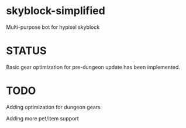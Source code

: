 # skyblock-simplified
Multi-purpose bot for hypixel skyblock

# STATUS
Basic gear optimization for pre-dungeon update has been implemented.

# TODO
Adding optimization for dungeon gears

Adding more pet/item support

